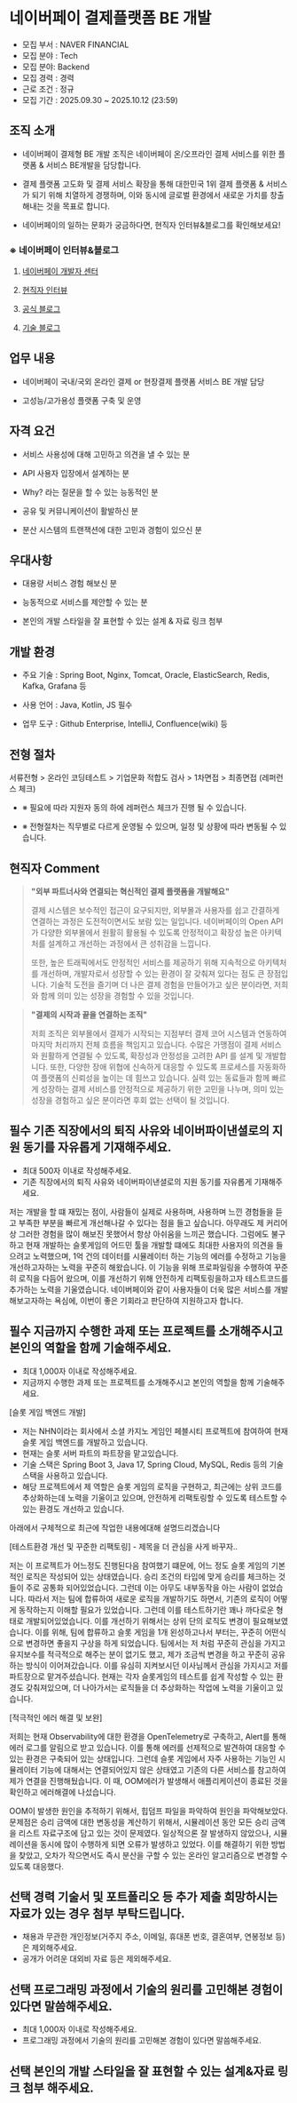 # 네이버페이 결제플랫폼 BE 개발

- 모집 부서 : NAVER FINANCIAL
- 모집 분야 : Tech
- 모집 분야: Backend
- 모집 경력 : 경력
- 근로 조건 : 정규
- 모집 기간 : 2025.09.30 ~ 2025.10.12 (23:59)

## 조직 소개

- 네이버페이 결제형 BE 개발 조직은 네이버페이 온/오프라인 결제 서비스를 위한 플랫폼 & 서비스 BE개발을 담당합니다.

- 결제 플랫폼 고도화 및 결제 서비스 확장을 통해 대한민국 1위 결제 플랫폼 & 서비스가 되기 위해 치열하게 경쟁하며, 이와 동시에 글로벌 환경에서 새로운 가치를 창출해내는 것을 목표로 합니다.

- 네이버페이의 일하는 문화가 궁금하다면, 현직자 인터뷰&블로그를 확인해보세요!

### ※ 네이버페이 인터뷰&블로그

1. [네이버페이 개발자 센터](https://developers.pay.naver.com/)

2. [현직자 인터뷰](https://recruit.naverfincorp.com/cnts/people)

3. [공식 블로그](https://blog.naver.com/naverfinancial)

4. [기술 블로그](https://medium.com/naverfinancial)

## 업무 내용

- 네이버페이 국내/국외 온라인 결제 or 현장결제 플랫폼 서비스 BE 개발 담당

- 고성능/고가용성 플랫폼 구축 및 운영

## 자격 요건

- 서비스 사용성에 대해 고민하고 의견을 낼 수 있는 분

- API 사용자 입장에서 설계하는 분

- Why? 라는 질문을 할 수 있는 능동적인 분

- 공유 및 커뮤니케이션이 활발하신 분

- 분산 시스템의 트랜잭션에 대한 고민과 경험이 있으신 분

## 우대사항

- 대용량 서비스 경험 해보신 분

- 능동적으로 서비스를 제안할 수 있는 분

- 본인의 개발 스타일을 잘 표현할 수 있는 설계 & 자료 링크 첨부

## 개발 환경

- 주요 기술 : Spring Boot, Nginx, Tomcat, Oracle, ElasticSearch, Redis, Kafka, Grafana 등

- 사용 언어 : Java, Kotlin, JS 필수

- 업무 도구 : Github Enterprise, IntelliJ, Confluence(wiki) 등

## 전형 절차

서류전형 > 온라인 코딩테스트 > 기업문화 적합도 검사 > 1차면접 > 최종면접 (레퍼런스 체크)

- ※ 필요에 따라 지원자 동의 하에 레퍼런스 체크가 진행 될 수 있습니다.

- ※ 전형절차는 직무별로 다르게 운영될 수 있으며, 일정 및 상황에 따라 변동될 수 있습니다.

## 현직자 Comment

> <b>"외부 파트너사와 연결되는 혁신적인 결제 플랫폼을 개발해요"</b> <p>결제 시스템은 보수적인 접근이 요구되지만, 외부몰과 사용자를 쉽고 간결하게 연결하는 과정은 도전적이면서도 보람 있는 일입니다. 네이버페이의 Open API가 다양한 외부몰에서 원활히 활용될 수 있도록 안정적이고 확장성 높은 아키텍처를 설계하고 개선하는 과정에서 큰 성취감을 느낍니다.</p> <p>또한, 높은 트래픽에서도 안정적인 서비스를 제공하기 위해 지속적으로 아키텍처를 개선하며, 개발자로서 성장할 수 있는 환경이 잘 갖춰져 있다는 점도 큰 장점입니다. 기술적 도전을 즐기며 더 나은 결제 경험을 만들어가고 싶은 분이라면, 저희와 함께 의미 있는 성장을 경험할 수 있을 것입니다.</p>

><b>"결제의 시작과 끝을 연결하는 조직"</b> <p>저희 조직은 외부몰에서 결제가 시작되는 지점부터 결제 코어 시스템과 연동하여 마지막 처리까지 전체 흐름을 책임지고 있습니다. 수많은 가맹점이 결제 서비스와 원활하게 연결될 수 있도록, 확장성과 안정성을 고려한 API 를 설계 및 개발합니다. 또한, 다양한 장애 위협에 신속하게 대응할 수 있도록 프로세스를 자동화하여 플랫폼의 신뢰성을 높이는 데 힘쓰고 있습니다. 실력 있는 동료들과 함께 빠르게 성장하는 결제 서비스를 안정적으로 제공하기 위한 고민을 나누며, 의미 있는 성장을 경험하고 싶은 분이라면 후회 없는 선택이 될 것입니다.</p>

## **필수** 기존 직장에서의 퇴직 사유와 네이버파이낸셜로의 지원 동기를 자유롭게 기재해주세요.

- 최대 500자 이내로 작성해주세요.
- 기존 직장에서의 퇴직 사유와 네이버파이낸셜로의 지원 동기를 자유롭게 기재해주세요.

저는 개발을 할 떄 재밌는 점이, 사람들이 실제로 사용하며, 사용하며 느낀 경험들을 듣고 부족한 부분을 빠르게 개선해나갈 수 있다는 점을 들고 싶습니다.
아무래도 제 커리어상 그러한 경험을 많이 해보진 못했어서 항상 아쉬움을 느끼곤 했습니다.
그럼에도 불구하고 현재 개발하는 슬롯게임의 어드민 툴을 개발할 떄에도 최대한 사용자의 의견을 들으려고 노력했으며, 1억 건의 데이터를 시뮬레이터 하는 기능의 에러를 수정하고 기능을 개선하고자하는 노력을 꾸준히 해왔습니다.
이 기능을 위해 프로파일링을 수행하여 꾸준히 로직을 다듬어 왔으며, 이를 개선하기 위해 안전하게 리팩토링을하고자 테스트코드를 추가하는 노력을 기울였습니다.
네이버페이와 같이 사용자들이 더욱 많은 서비스를 개발해보고자하는 욕심에, 이번이 좋은 기회라고 판단하여 지원하고자 합니다.

## **필수** 지금까지 수행한 과제 또는 프로젝트를 소개해주시고 본인의 역할을 함께 기술해주세요.

- 최대 1,000자 이내로 작성해주세요.
- 지금까지 수행한 과제 또는 프로젝트를 소개해주시고 본인의 역할을 함께 기술해주세요.

[슬롯 게임 백엔드 개발]

- 저는 NHN이라는 회사에서 소셜 카지노 게임인 페블시티 프로젝트에 참여하여 현재 슬롯 게임 백엔드를 개발하고 있습니다.
- 현재는 슬롯 서버 파트의 파트장을 맡고있습니다.
- 기술 스택은 Spring Boot 3, Java 17, Spring Cloud, MySQL, Redis 등의 기술 스택을 사용하고 있습니다.
- 해당 프로젝트에서 제 역할은 슬롯 게임의 로직을 구현하고, 최근에는 상위 코드를 추상화하는데 노력을 기울이고 있으며, 안전하게 리팩토링할 수 있도록 테스트할 수 있는 환경도 개선하고 있습니다.

아래에서 구체적으로 최근에 작업한 내용에대해 설명드리겠습니다

[테스트환경 개선 및 꾸준한 리팩토링] - 제목을 더 관심을 사게 바꾸자..

저는 이 프로젝트가 어느정도 진행된다음 참여했기 떄문에, 어느 정도 슬롯 게임의 기본적인 로직은 작성되어 있는 상태였습니다.
승리 조건의 타입에 맞게 승리를 체크하는 것들이 주로 공통화 되어있었습니다.
그런데 이는 아무도 내부동작을 아는 사람이 없었습니다. 
따라서 저는 팀에 합류하여 새로운 로직을 개발하기도 하면서, 기존의 로직이 어떻게 동작하는지 이해할 필요가 있었습니다.
그런데 이를 테스트하기란 꽤나 까다로운 형태로 개발되어있었습니다.
이를 개선하기 위해서는 상위 단의 로직도 변경이 필요해보였습니다.
이를 위해, 팀에 합류하고 슬롯 게임을 1개 왼성하고나서 부터는, 꾸준히 어떤식으로 변경하면 좋을지 구상을 하게 되었습니다.
팀에서는 저 처럼 꾸준히 관심을 가지고 유지보수를 적극적으로 해주는 분이 없기도 했고, 제가 조금씩 변경을 하고 꾸준히 공유하는 방식이 이어져갔습니다.
이를 유심히 지켜보시던 이사님께서 관심을 가지시고 저를 파트장으로 맡겨주셨습니다.
현재는 각자 슬롯게임의 테스트를 쉽게 작성할 수 있는 환경도 갖춰져있으며, 더 나아가서는 로직들을 더 추상화하는 작업에 노력을 기울이고 있습니다.

[적극적인 에러 해결 및 보완]

저희는 현재 Observability에 대한 환경을 OpenTelemetry로 구축하고, Alert를 통해 에러 로그를 알림으로 받고 있습니다.
이를 통해 에러를 선제적으로 발견하여 대응할 수 있는 환경은 구축되어 있는 상태입니다.
그런데 슬롯 게임에서 자주 사용하는 기능인 시뮬레이터 기능에 대해서는 연결되어있지 않은 상태였고 기존의 다른 서비스를 참고하여 제가 연결을 진행해뒀습니다.
이 때, OOM에러가 발생해서 애플리케이션이 종료된 것을 확인하고 에러해결에 나섰습니다.

OOM이 발생한 원인을 추적하기 위해서, 힙덤프 파일을 파악하여 원인을 파악해보았다.
문제점은 승리 금액에 대한 변동성을 계산하기 위해서, 시뮬레이션 동안 모든 승리 금액을 리스트 자료구조에 담고 있는 것이 문제였다.
일상적으론 잘 발생하지 않았으나, 시뮬레이션을 동시에 많이 수행하게 되면 오류가 발생하고 있었다.
이를 해결하기 위한 방법을 찾았고, 오차가 작으면서도 즉시 분산을 구할 수 있는 온라인 알고리즘으로 변경할 수 있도록 대응했다.

## **선택** 경력 기술서 및 포트폴리오 등 추가 제출 희망하시는 자료가 있는 경우 첨부 부탁드립니다.

- 채용과 무관한 개인정보(거주지 주소, 이메일, 휴대폰 번호, 결혼여부, 연봉정보 등)은 제외해주세요.
- 공개가 어려운 대외비 자료 등은 제외해주세요.

## **선택** 프로그래밍 과정에서 기술의 원리를 고민해본 경험이 있다면 말씀해주세요.

- 최대 1,000자 이내로 작성해주세요.
- 프로그래밍 과정에서 기술의 원리를 고민해본 경험이 있다면 말씀해주세요.

## **선택** 본인의 개발 스타일을 잘 표현할 수 있는 설계&자료 링크 첨부 해주세요.
